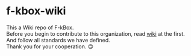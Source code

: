 # f-kbox-wiki

This a Wiki repo of F-kBox. \
Before you begin to contribute to this organization, read [wiki](https://github.com/f-kbox/f-kbox-wiki/wiki/) at the first. \
And follow all standards we have defined. \
Thank you for your cooperation. 🙃
